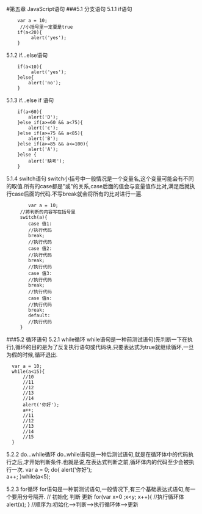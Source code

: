 #第五章 JavaScript语句
###5.1 分支语句
5.1.1 if语句
  		
		var a = 10;
         //小括号里一定要是true
        if(a<20){
             alert('yes');
        }

5.1.2 if...else语句

        if(a<10){
             alert('yes');
        }else{
            alert('no');
        }

5.1.3 if...else if 语句

        if(a<60){
            alert('D');
        }else if(a>=60 && a<75){
            alert('c');
        }else if(a>=75 && a<85){
            alert('B');
        }else if(a>=85 && a<=100){
            alert('A');
        }else {
            alert('缺考');
        }

5.1.4 switch语句
switch小括号中一般情况是一个变量名,这个变量可能会有不同的取值.所有的case都是"或"的关系,case后面的值会与变量值作比对,满足后就执行case后面的代码.不写break就会将所有的比对进行一遍.	
 				
			var a = 10;
         //將判断的内容写在括号里
         switch(a){
            case 值1:
            //执行代码
            break;
            //执行代码
            case 值2:
            //执行代码
            break;
            //执行代码
            case 值3:
            //执行代码
            break;
            //执行代码
            case 值n:
            //执行代码
            break;
            default:
            //执行代码
         }

###5.2 循环语句
5.2.1 while循环
while语句是一种前测试语句(先判断一下在执行),循环的目的是为了反复执行语句或代码块,只要表达式为true就继续循环,一旦为假的时候,循环退出.


      var a = 10;
      while(a<15){
          //10
          //11
          //12
          //13
          //14
          alert('你好');
          a++;
          //11
          //12
          //13
          //14
          //15
      } 

5.2.2 do...while循环
do..while语句是一种后测试语句,就是在循环体中的代码执行之后,才开始判断条件.也就是说,在表达式判断之前,循环体内的代码至少会被执行一次.
     var a = 0;
     do{
        alert('你好');  
        a++;
      }while(a<5); 

5.2.3 for循环
for语句是一种前测试语句,一般情况下,有三个基础表达式语句,每一个要用分号隔开.
       //   初始化  判断 更新
       for(var x=0 ;x<y; x++){
            //执行循环体
            alert(x);
        } 
     //顺序为:初始化-->判断-->执行循环体-->更新